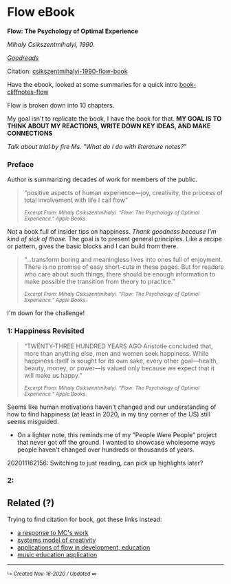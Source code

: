 # Flow eBook

**Flow: The Psychology of Optimal Experience**

*Mihaly Csikszentmihalyi, 1990.*

*[Goodreads](https://www.goodreads.com/book/show/66354.Flow?ac=1&from_search=true&qid=Bi4Tm0s8Lp&rank=1)*

Citation: [csikszentmihalyi-1990-flow-book](../citations-apa/csikszentmihalyi-1990-flow-book.md)



Have the ebook, looked at some summaries for a quick intro [book-cliffnotes-flow](book-cliffnotes-flow.md)

Flow is broken down into 10 chapters.

My goal isn't to replicate the book, I have the book for that. **MY GOAL IS TO THINK ABOUT MY REACTIONS, WRITE DOWN KEY IDEAS, AND MAKE CONNECTIONS**

*Talk about trial by fire Ms. "What do I do with literature notes?"*



### Preface

Author is summarizing decades of work for members of the public.  

> “positive aspects of human experience—joy, creativity, the process of total involvement with life I call flow”
>
> <small>*Excerpt From: Mihaly Csikszentmihalyi. “Flow: The Psychology of Optimal Experience.” Apple Books.*</small>

Not a book full of insider tips on happiness. *Thank goodness because I'm kind of sick of those.* The goal is to present general principles. Like a recipe or pattern, gives the basic blocks and I can build from there.

> “...transform boring and meaningless lives into ones full of enjoyment. There is no promise of easy short-cuts in these pages. But for readers who care about such things, there should be enough information to make possible the transition from theory to practice.”
>
> <small>*Excerpt From: Mihaly Csikszentmihalyi. “Flow: The Psychology of Optimal Experience.” Apple Books.*</small>

I'm down for the challenge!



### 1: Happiness Revisited

> “TWENTY-THREE HUNDRED YEARS AGO Aristotle concluded that, more than anything else, men and women seek happiness. While happiness itself is sought for its own sake, every other goal—health, beauty, money, or power—is valued only because we expect that it will make us happy.”
>
> <small>*Excerpt From: Mihaly Csikszentmihalyi. “Flow: The Psychology of Optimal Experience.” Apple Books.*</small>

Seems like human motivations haven't changed and our understanding of how to find happiness (at least in 2020, in my tiny corner of the US) still seems misguided.

- On a lighter note, this reminds me of my "People Were People" project that never got off the ground. I wanted to showcase wholesome ways people haven't changed over hundreds or thousands of years.



202011162156: Switching to just reading, can pick up highlights later?





### 2:







## Related (?)

Trying to find citation for book, got these links instead:
- [a response to MC's work](https://www.sciencedirect.com/science/article/abs/pii/0732118X88900025?via%3Dihub)
- [systems model of creativity](https://link.springer.com/book/10.1007%2F978-94-017-9085-7)
- [applications of flow in development, education](https://link.springer.com/book/10.1007%2F978-94-017-9094-9)
- [music education application](https://www.tandfonline.com/doi/full/10.1080/13596748.2019.1596432)

------------------------
<small>↳ <i>Created Nov-16-2020 / Updated ∞ </i></small>
